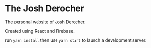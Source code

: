 # The Josh Derocher
The personal website of Josh Derocher.

Created using React and Firebase.

run `yarn install` then use `yarn start` to launch a development server.
